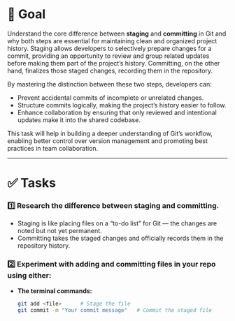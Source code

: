 # 🎯 Goal

Understand the core difference between **staging** and **committing** in Git and why both steps are essential for maintaining clean and organized project history. Staging allows developers to selectively prepare changes for a commit, providing an opportunity to review and group related updates before making them part of the project’s history. Committing, on the other hand, finalizes those staged changes, recording them in the repository. 

By mastering the distinction between these two steps, developers can:
- Prevent accidental commits of incomplete or unrelated changes.
- Structure commits logically, making the project’s history easier to follow.
- Enhance collaboration by ensuring that only reviewed and intentional updates make it into the shared codebase.

This task will help in building a deeper understanding of Git’s workflow, enabling better control over version management and promoting best practices in team collaboration.

---

# ✅ Tasks

### 1️⃣ Research the difference between staging and committing.
- Staging is like placing files on a “to-do list” for Git — the changes are noted but not yet permanent.
- Committing takes the staged changes and officially records them in the repository history.

### 2️⃣ Experiment with adding and committing files in your repo using either:
- **The terminal commands:**
  ```bash
  git add <file>      # Stage the file
  git commit -m "Your commit message"   # Commit the staged file
  